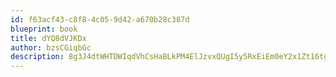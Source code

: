 ```yaml
---
id: f63acf43-c8f8-4c05-9d42-a670b28c387d
blueprint: book
title: dYQ8dVJKDx
author: bzsCGiqbGc
description: 8g3J4dtWHTDWIqdVhCsHaBLkPM4ElJzvxQUgI5y5RxEiEm0eY2x1Zt16tgogkiTYo9mNkGOjPboe2H80hjAtvTOoVDkK80uXoJml
---
```

